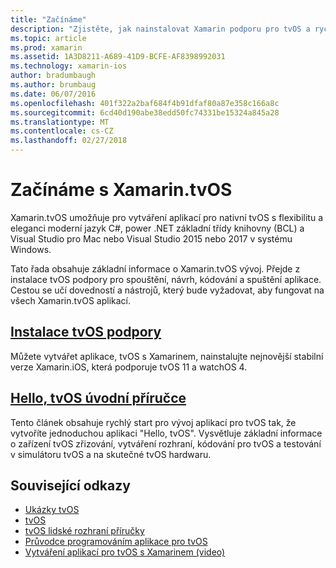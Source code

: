 ```yaml
---
title: "Začínáme"
description: "Zjistěte, jak nainstalovat Xamarin podporu pro tvOS a rychle začít v tvOS vývoj."
ms.topic: article
ms.prod: xamarin
ms.assetid: 1A3D8211-A689-41D9-BCFE-AF8398992031
ms.technology: xamarin-ios
author: bradumbaugh
ms.author: brumbaug
ms.date: 06/07/2016
ms.openlocfilehash: 401f322a2baf684f4b91dfaf80a87e358c166a8c
ms.sourcegitcommit: 6cd40d190abe38edd50fc74331be15324a845a28
ms.translationtype: MT
ms.contentlocale: cs-CZ
ms.lasthandoff: 02/27/2018
---
```

# <a name="getting-started-with-xamarintvos"></a>Začínáme s Xamarin.tvOS

Xamarin.tvOS umožňuje pro vytváření aplikací pro nativní tvOS s flexibilitu a eleganci moderní jazyk C#, power .NET základní třídy knihovny (BCL) a Visual Studio pro Mac nebo Visual Studio 2015 nebo 2017 v systému Windows.

Tato řada obsahuje základní informace o Xamarin.tvOS vývoj. Přejde z instalace tvOS podpory pro spouštění, návrh, kódování a spuštění aplikace. Cestou se učí dovedností a nástrojů, který bude vyžadovat, aby fungovat na všech Xamarin.tvOS aplikací.

## <a name="installing-tvos-supportiostvosget-startedinstallationmd"></a>[Instalace tvOS podpory](~/ios/tvos/get-started/installation.md)

Můžete vytvářet aplikace, tvOS s Xamarinem, nainstalujte nejnovější stabilní verze Xamarin.iOS, která podporuje tvOS 11 a watchOS 4.

## <a name="hello-tvos-quick-start-guideiostvosget-startedhello-tvosmd"></a>[Hello, tvOS úvodní příručce](~/ios/tvos/get-started/hello-tvos.md)

Tento článek obsahuje rychlý start pro vývoj aplikací pro tvOS tak, že vytvoříte jednoduchou aplikaci "Hello, tvOS". Vysvětluje základní informace o zařízení tvOS zřizování, vytváření rozhraní, kódování pro tvOS a testování v simulátoru tvOS a na skutečné tvOS hardwaru.


## <a name="related-links"></a>Související odkazy

- [Ukázky tvOS](https://developer.xamarin.com/samples/tvos/all/)
- [tvOS](https://developer.apple.com/tvos/)
- [tvOS lidské rozhraní příručky](https://developer.apple.com/tvos/human-interface-guidelines/)
- [Průvodce programováním aplikace pro tvOS](https://developer.apple.com/library/prerelease/tvos/documentation/General/Conceptual/AppleTV_PG/)
- [Vytváření aplikací pro tvOS s Xamarinem (video)](https://university.xamarin.com/lightninglectures/tvos-with-xamarin)
